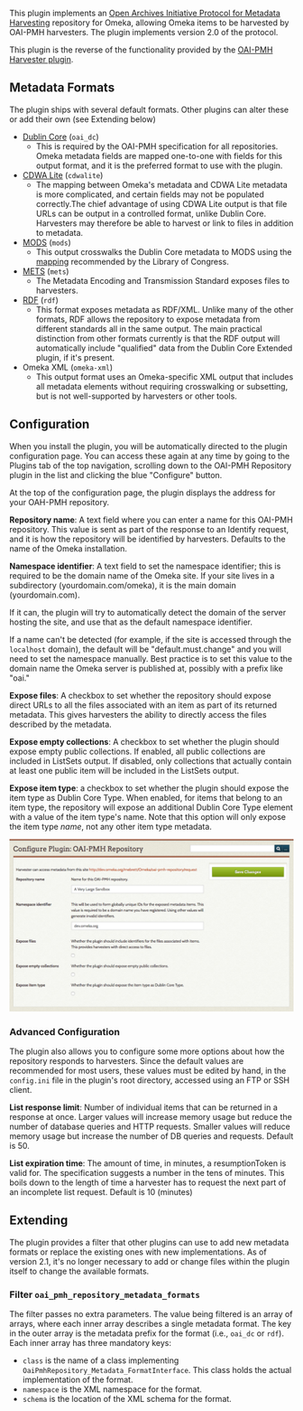 This plugin implements an [Open Archives Initiative Protocol for Metadata Harvesting](http://www.openarchives.org/pmh) repository for Omeka, allowing Omeka items to be harvested by OAI-PMH harvesters. The plugin implements version 2.0 of the protocol.

This plugin is the reverse of the functionality provided by the [OAI-PMH Harvester plugin](OaipmhHarvester.md).

Metadata Formats
------------------------------------------------------------
The plugin ships with several default formats. Other plugins can alter these or add their own (see Extending below)

- [Dublin Core](http://dublincore.org) (`oai_dc`) 
    - This is required by the OAI-PMH specification for all repositories. Omeka metadata fields are mapped one-to-one with fields for this output format, and it is the preferred format to use with the plugin.
- [CDWA Lite](http://www.getty.edu/research/conducting_research/standards/cdwa/cdwalite.html) (`cdwalite`)
    - The mapping between Omeka's metadata and CDWA Lite metadata is more complicated, and certain fields may not be populated correctly.The chief advantage of using CDWA Lite output is that file URLs can be output in a controlled format, unlike Dublin Core. Harvesters may therefore be able to harvest or link to files in addition to metadata.
- [MODS](http://www.loc.gov/standards/mods/) (`mods`)
    - This output crosswalks the Dublin Core metadata to MODS using the [mapping](http://www.loc.gov/standards/mods/dcsimple-mods.html) recommended by the Library of Congress.
- [METS](http://www.loc.gov/standards/mets/) (`mets`)
    - The Metadata Encoding and Transmission Standard exposes files to harvesters.
- [RDF](https://www.w3.org/2001/sw/wiki/RDF) (`rdf`)
    - This format exposes metadata as RDF/XML. Unlike many of the other formats, RDF allows the repository to expose metadata from different standards all in the same output. The main practical distinction from other formats currently is that the RDF output will automatically include "qualified" data from the Dublin Core Extended plugin, if it's present. 
- Omeka XML (`omeka-xml`)
    - This output format uses an Omeka-specific XML output that includes all metadata elements without requiring crosswalking or subsetting, but is not well-supported by harvesters or other tools.


Configuration
-------------------------------------------------------------
When you install the plugin, you will be automatically directed to the plugin configuration page. You can access these again at any time by going to the Plugins tab of the top navigation, scrolling down to the OAI-PMH Repository plugin in the list and clicking the blue "Configure" button.

At the top of the configuration page, the plugin displays the address for your OAH-PMH repository. 

**Repository name**: A text field where you can enter a name for this OAI-PMH repository. This value is sent as part of the response to an Identify request, and it is how the repository will be identified by harvesters. Defaults to the name of the Omeka installation.

**Namespace identifier**: A text field to set the namespace identifier; this is required to be the domain name of the Omeka site. If your site lives in a subdirectory (yourdomain.com/omeka), it is the main domain (yourdomain.com).  

If it can, the plugin will try to automatically detect the domain of the server hosting the site, and use that as the default namespace identifier.  

If a name can't be detected (for example, if the site is accessed through the `localhost` domain), the  default will be "default.must.change" and you will need to set the namespace manually. Best practice is to set this value to the domain name the Omeka server is published at, possibly with a prefix like "oai."

**Expose files**: A checkbox to set whether the repository should expose direct URLs to all the files associated with an item as part of its returned metadata. This gives harvesters the ability to directly access the files described by the metadata.  

**Expose empty collections**: A checkbox to set whether the plugin should expose empty public collections. If enabled, all public collections are included in ListSets output. If disabled, only collections that actually contain at least one public item will be included in the ListSets output. 

**Expose item type**: a checkbox to set whether the plugin should expose the item type as Dublin Core Type. When enabled, for items that belong to an item type, the repository will expose an additional Dublin Core Type element with a value of the item type's name. Note that this option will only expose the item type *name*, not any other item type metadata.

![Configuration options as described above, with no boxes checked.](../doc_files/plugin_images/oaipmhrepo.png)

### Advanced Configuration 

The plugin also allows you to configure some more options about how the repository responds to harvesters. Since the default values are recommended for most users, these values must be edited by hand, in the `config.ini` file in the plugin's root directory, accessed using an FTP or SSH client.

**List response limit**: Number of individual items that can be returned in a response at once. Larger values will increase memory usage but reduce the number of database queries and HTTP requests. Smaller values will reduce memory usage but increase the number of DB queries and requests. Default is 50.

**List expiration time**: The amount of time, in minutes, a resumptionToken is valid for. The specification suggests a number in the tens of minutes. This boils down to the length of time a harvester has to request the next part of an incomplete list request. Default is 10 (minutes)

Extending 
-----------------------------------------------------------
The plugin provides a filter that other plugins can use to add new metadata formats or replace the existing ones with new
implementations. As of version 2.1, it's no longer necessary to add or change files within the plugin itself to change the
available formats.

### Filter `oai_pmh_repository_metadata_formats` 

The filter passes no extra parameters. The value being filtered is an array of arrays, where each inner array describes a single metadata format. The key in the outer array is the metadata prefix for the format (i.e., `oai_dc` or `rdf`). Each inner array has three mandatory keys:

* `class` is the name of a class implementing `OaiPmhRepository_Metadata_FormatInterface`. This class holds the actual implementation
  of the format.
* `namespace` is the XML namespace for the format.
* `schema` is the location of the XML schema for the format.

